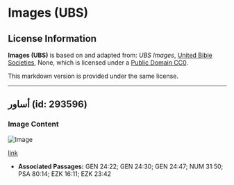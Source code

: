 # Images (UBS)

## License Information

**Images (UBS)** is based on and adapted from: _UBS Images_, [United Bible Societies](https://unitedbiblesocieties.org/), None, which is licensed under a [Public Domain CC0](https://creativecommons.org/public-domain/cc0/).

This markdown version is provided under the same license.



--------------------------------

## أساور (id: 293596)

### Image Content

![Image](https://cdn.aquifer.bible/aquifer-content/resources/Media/WEB-0086_bracelets.jpg)

[link](https://cdn.aquifer.bible/aquifer-content/resources/Media/WEB-0086_bracelets.jpg)

* **Associated Passages:** GEN 24:22; GEN 24:30; GEN 24:47; NUM 31:50; PSA 80:14; EZK 16:11; EZK 23:42

